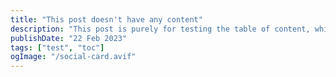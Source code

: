 ```yaml
---
title: "This post doesn't have any content"
description: "This post is purely for testing the table of content, which should not be rendered"
publishDate: "22 Feb 2023"
tags: ["test", "toc"]
ogImage: "/social-card.avif"
---
```

